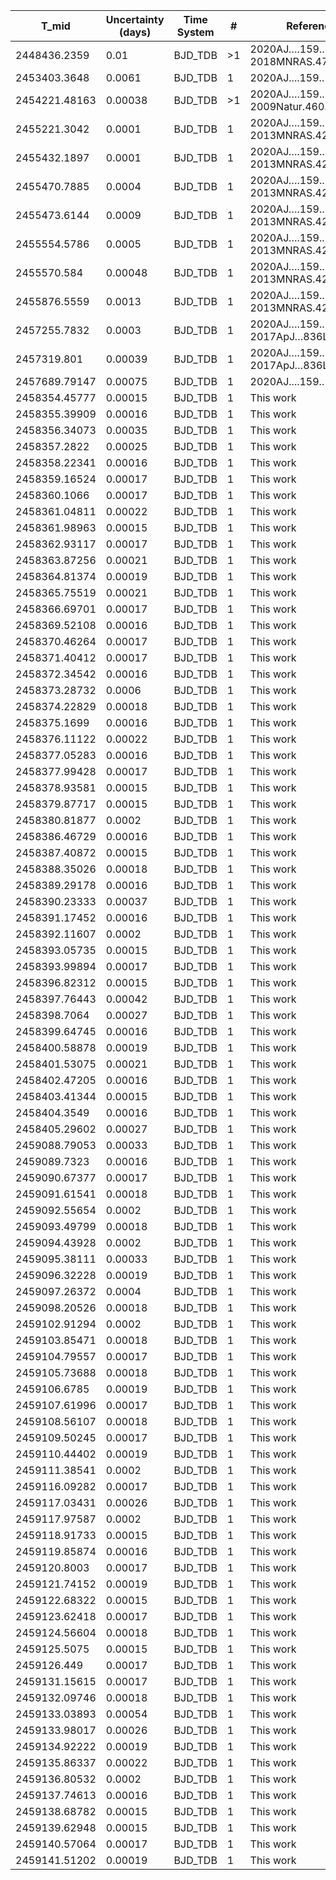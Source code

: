 |T_mid|Uncertainty (days)           |Time System|#                                            |Reference                           |
|-----|-----------------------------|-----------|---------------------------------------------|------------------------------------|
|2448436.2359|0.01                         |BJD_TDB    |>1                                           |2020AJ….159..150P; 2018MNRAS.477L..21M|
|2453403.3648|0.0061                       |BJD_TDB    |1                                            |2020AJ....159..150P                 |
|2454221.48163|0.00038                      |BJD_TDB    |>1                                           |2020AJ….159..150P; 2009Natur.460.1098H|
|2455221.3042|0.0001                       |BJD_TDB    |1                                            |2020AJ….159..150P; 2013MNRAS.428.2645M|
|2455432.1897|0.0001                       |BJD_TDB    |1                                            |2020AJ….159..150P; 2013MNRAS.428.2645M|
|2455470.7885|0.0004                       |BJD_TDB    |1                                            |2020AJ….159..150P; 2013MNRAS.428.2645M|
|2455473.6144|0.0009                       |BJD_TDB    |1                                            |2020AJ….159..150P; 2013MNRAS.428.2645M|
|2455554.5786|0.0005                       |BJD_TDB    |1                                            |2020AJ….159..150P; 2013MNRAS.428.2645M|
|2455570.584|0.00048                      |BJD_TDB    |1                                            |2020AJ….159..150P; 2013MNRAS.428.2645M|
|2455876.5559|0.0013                       |BJD_TDB    |1                                            |2020AJ….159..150P; 2013MNRAS.428.2645M|
|2457255.7832|0.0003                       |BJD_TDB    |1                                            |2020AJ….159..150P; 2017ApJ…836L..24W|
|2457319.801|0.00039                      |BJD_TDB    |1                                            |2020AJ….159..150P; 2017ApJ…836L..24W|
|2457689.79147|0.00075                      |BJD_TDB    |1                                            |2020AJ....159..150P                 |
|2458354.45777|0.00015                      |BJD_TDB    |1                                            |This work                           |
|2458355.39909|0.00016                      |BJD_TDB    |1                                            |This work                           |
|2458356.34073|0.00035                      |BJD_TDB    |1                                            |This work                           |
|2458357.2822|0.00025                      |BJD_TDB    |1                                            |This work                           |
|2458358.22341|0.00016                      |BJD_TDB    |1                                            |This work                           |
|2458359.16524|0.00017                      |BJD_TDB    |1                                            |This work                           |
|2458360.1066|0.00017                      |BJD_TDB    |1                                            |This work                           |
|2458361.04811|0.00022                      |BJD_TDB    |1                                            |This work                           |
|2458361.98963|0.00015                      |BJD_TDB    |1                                            |This work                           |
|2458362.93117|0.00017                      |BJD_TDB    |1                                            |This work                           |
|2458363.87256|0.00021                      |BJD_TDB    |1                                            |This work                           |
|2458364.81374|0.00019                      |BJD_TDB    |1                                            |This work                           |
|2458365.75519|0.00021                      |BJD_TDB    |1                                            |This work                           |
|2458366.69701|0.00017                      |BJD_TDB    |1                                            |This work                           |
|2458369.52108|0.00016                      |BJD_TDB    |1                                            |This work                           |
|2458370.46264|0.00017                      |BJD_TDB    |1                                            |This work                           |
|2458371.40412|0.00017                      |BJD_TDB    |1                                            |This work                           |
|2458372.34542|0.00016                      |BJD_TDB    |1                                            |This work                           |
|2458373.28732|0.0006                       |BJD_TDB    |1                                            |This work                           |
|2458374.22829|0.00018                      |BJD_TDB    |1                                            |This work                           |
|2458375.1699|0.00016                      |BJD_TDB    |1                                            |This work                           |
|2458376.11122|0.00022                      |BJD_TDB    |1                                            |This work                           |
|2458377.05283|0.00016                      |BJD_TDB    |1                                            |This work                           |
|2458377.99428|0.00017                      |BJD_TDB    |1                                            |This work                           |
|2458378.93581|0.00015                      |BJD_TDB    |1                                            |This work                           |
|2458379.87717|0.00015                      |BJD_TDB    |1                                            |This work                           |
|2458380.81877|0.0002                       |BJD_TDB    |1                                            |This work                           |
|2458386.46729|0.00016                      |BJD_TDB    |1                                            |This work                           |
|2458387.40872|0.00015                      |BJD_TDB    |1                                            |This work                           |
|2458388.35026|0.00018                      |BJD_TDB    |1                                            |This work                           |
|2458389.29178|0.00016                      |BJD_TDB    |1                                            |This work                           |
|2458390.23333|0.00037                      |BJD_TDB    |1                                            |This work                           |
|2458391.17452|0.00016                      |BJD_TDB    |1                                            |This work                           |
|2458392.11607|0.0002                       |BJD_TDB    |1                                            |This work                           |
|2458393.05735|0.00015                      |BJD_TDB    |1                                            |This work                           |
|2458393.99894|0.00017                      |BJD_TDB    |1                                            |This work                           |
|2458396.82312|0.00015                      |BJD_TDB    |1                                            |This work                           |
|2458397.76443|0.00042                      |BJD_TDB    |1                                            |This work                           |
|2458398.7064|0.00027                      |BJD_TDB    |1                                            |This work                           |
|2458399.64745|0.00016                      |BJD_TDB    |1                                            |This work                           |
|2458400.58878|0.00019                      |BJD_TDB    |1                                            |This work                           |
|2458401.53075|0.00021                      |BJD_TDB    |1                                            |This work                           |
|2458402.47205|0.00016                      |BJD_TDB    |1                                            |This work                           |
|2458403.41344|0.00015                      |BJD_TDB    |1                                            |This work                           |
|2458404.3549|0.00016                      |BJD_TDB    |1                                            |This work                           |
|2458405.29602|0.00027                      |BJD_TDB    |1                                            |This work                           |
|2459088.79053|0.00033                      |BJD_TDB    |1                                            |This work                           |
|2459089.7323|0.00016                      |BJD_TDB    |1                                            |This work                           |
|2459090.67377|0.00017                      |BJD_TDB    |1                                            |This work                           |
|2459091.61541|0.00018                      |BJD_TDB    |1                                            |This work                           |
|2459092.55654|0.0002                       |BJD_TDB    |1                                            |This work                           |
|2459093.49799|0.00018                      |BJD_TDB    |1                                            |This work                           |
|2459094.43928|0.0002                       |BJD_TDB    |1                                            |This work                           |
|2459095.38111|0.00033                      |BJD_TDB    |1                                            |This work                           |
|2459096.32228|0.00019                      |BJD_TDB    |1                                            |This work                           |
|2459097.26372|0.0004                       |BJD_TDB    |1                                            |This work                           |
|2459098.20526|0.00018                      |BJD_TDB    |1                                            |This work                           |
|2459102.91294|0.0002                       |BJD_TDB    |1                                            |This work                           |
|2459103.85471|0.00018                      |BJD_TDB    |1                                            |This work                           |
|2459104.79557|0.00017                      |BJD_TDB    |1                                            |This work                           |
|2459105.73688|0.00018                      |BJD_TDB    |1                                            |This work                           |
|2459106.6785|0.00019                      |BJD_TDB    |1                                            |This work                           |
|2459107.61996|0.00017                      |BJD_TDB    |1                                            |This work                           |
|2459108.56107|0.00018                      |BJD_TDB    |1                                            |This work                           |
|2459109.50245|0.00017                      |BJD_TDB    |1                                            |This work                           |
|2459110.44402|0.00019                      |BJD_TDB    |1                                            |This work                           |
|2459111.38541|0.0002                       |BJD_TDB    |1                                            |This work                           |
|2459116.09282|0.00017                      |BJD_TDB    |1                                            |This work                           |
|2459117.03431|0.00026                      |BJD_TDB    |1                                            |This work                           |
|2459117.97587|0.0002                       |BJD_TDB    |1                                            |This work                           |
|2459118.91733|0.00015                      |BJD_TDB    |1                                            |This work                           |
|2459119.85874|0.00016                      |BJD_TDB    |1                                            |This work                           |
|2459120.8003|0.00017                      |BJD_TDB    |1                                            |This work                           |
|2459121.74152|0.00019                      |BJD_TDB    |1                                            |This work                           |
|2459122.68322|0.00015                      |BJD_TDB    |1                                            |This work                           |
|2459123.62418|0.00017                      |BJD_TDB    |1                                            |This work                           |
|2459124.56604|0.00018                      |BJD_TDB    |1                                            |This work                           |
|2459125.5075|0.00015                      |BJD_TDB    |1                                            |This work                           |
|2459126.449|0.00017                      |BJD_TDB    |1                                            |This work                           |
|2459131.15615|0.00017                      |BJD_TDB    |1                                            |This work                           |
|2459132.09746|0.00018                      |BJD_TDB    |1                                            |This work                           |
|2459133.03893|0.00054                      |BJD_TDB    |1                                            |This work                           |
|2459133.98017|0.00026                      |BJD_TDB    |1                                            |This work                           |
|2459134.92222|0.00019                      |BJD_TDB    |1                                            |This work                           |
|2459135.86337|0.00022                      |BJD_TDB    |1                                            |This work                           |
|2459136.80532|0.0002                       |BJD_TDB    |1                                            |This work                           |
|2459137.74613|0.00016                      |BJD_TDB    |1                                            |This work                           |
|2459138.68782|0.00015                      |BJD_TDB    |1                                            |This work                           |
|2459139.62948|0.00015                      |BJD_TDB    |1                                            |This work                           |
|2459140.57064|0.00017                      |BJD_TDB    |1                                            |This work                           |
|2459141.51202|0.00019                      |BJD_TDB    |1                                            |This work                           |
